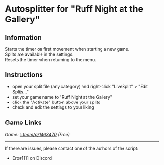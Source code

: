 # Autosplitter for "Ruff Night at the Gallery"
## Information
Starts the timer on first movement when starting a new game.  
Splits are available in the settings.  
Resets the timer when returning to the menu.

## Instructions
* open your split file (any category) and right-click "LiveSplit" > "Edit Splits..."
* set your game name to "Ruff Night at the Gallery"
* click the "Activate" button above your splits
* check and edit the settings to your liking

## Game Links
*Game: [s.team/a/1463470](https://s.team/a/1463470) (Free)*

---
If there are issues, please contact one of the authors of the script:  
* Ero#1111 on Discord